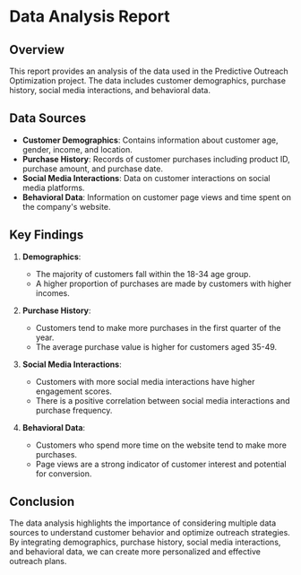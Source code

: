 # Data Analysis Report

## Overview

This report provides an analysis of the data used in the Predictive Outreach Optimization project. The data includes customer demographics, purchase history, social media interactions, and behavioral data.

## Data Sources

- **Customer Demographics**: Contains information about customer age, gender, income, and location.
- **Purchase History**: Records of customer purchases including product ID, purchase amount, and purchase date.
- **Social Media Interactions**: Data on customer interactions on social media platforms.
- **Behavioral Data**: Information on customer page views and time spent on the company's website.

## Key Findings

1. **Demographics**:
   - The majority of customers fall within the 18-34 age group.
   - A higher proportion of purchases are made by customers with higher incomes.

2. **Purchase History**:
   - Customers tend to make more purchases in the first quarter of the year.
   - The average purchase value is higher for customers aged 35-49.

3. **Social Media Interactions**:
   - Customers with more social media interactions have higher engagement scores.
   - There is a positive correlation between social media interactions and purchase frequency.

4. **Behavioral Data**:
   - Customers who spend more time on the website tend to make more purchases.
   - Page views are a strong indicator of customer interest and potential for conversion.

## Conclusion

The data analysis highlights the importance of considering multiple data sources to understand customer behavior and optimize outreach strategies. By integrating demographics, purchase history, social media interactions, and behavioral data, we can create more personalized and effective outreach plans.
